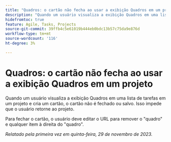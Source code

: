```yaml
---
title: "Quadros: o cartão não fecha ao usar a exibição Quadros em um projeto"
description: "Quando um usuário visualiza a exibição Quadros em uma lista de tarefas em um projeto e cria um cartão, o cartão não é fechado ou salvo. Isso impede que o usuário retorne ao projeto."
hidefromtoc: true
feature: Agile, Tasks, Projects
source-git-commit: 39ffb4c5e61019b444eb0bdc13b57c75da9e876d
workflow-type: tm+mt
source-wordcount: '116'
ht-degree: 3%

---
```



# Quadros: o cartão não fecha ao usar a exibição Quadros em um projeto

Quando um usuário visualiza a exibição Quadros em uma lista de tarefas em um projeto e cria um cartão, o cartão não é fechado ou salvo. Isso impede que o usuário retorne ao projeto.

Para fechar o cartão, o usuário deve editar o URL para remover o &quot;quadro&quot; e qualquer item à direita do &quot;quadro&quot;.

_Relatado pela primeira vez em quinta-feira, 29 de novembro de 2023._
